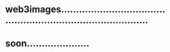 # web3images...................................................................................
# soon.....................
